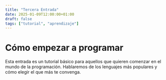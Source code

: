 ```yaml
---
title: "Tercera Entrada"
date: 2025-01-09T12:00:00+01:00
draft: false
tags: ["tutorial", "aprendizaje"]
---
```


# Cómo empezar a programar

Esta entrada es un tutorial básico para aquellos que quieren comenzar en el mundo de la programación. Hablaremos de los lenguajes más populares y cómo elegir el que más te convenga.

